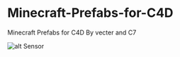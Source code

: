 # Minecraft-Prefabs-for-C4D
Minecraft Prefabs for C4D By vecter and C7

![alt Sensor](https://github.com/vecterIFI/Minecraft-Prefabs-for-C4D/blob/master/Img/Sensor.png)
